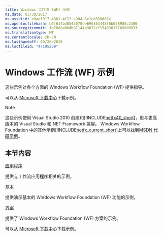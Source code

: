 ```yaml
---
title: Windows 工作流 (WF) 示例
ms.date: 03/30/2017
ms.assetid: e0aef017-4381-4f2f-a904-6e1ed898687e
ms.openlocfilehash: b6f614bd8543070ee69636344376b058988c2306
ms.sourcegitcommit: fb78d8abbdb87144a3872cf154930157090dd933
ms.translationtype: MT
ms.contentlocale: zh-CN
ms.lasthandoff: 09/26/2018
ms.locfileid: "47195259"
---
```

# <a name="windows-workflow-wf-samples"></a>Windows 工作流 (WF) 示例

这些示例对各个方面的 Windows Workflow Foundation (WF) 提供指导。

可以从 [Microsoft 下载中心](https://go.microsoft.com/fwlink/?LinkId=150780)下载示例。

> [!NOTE]
> 这些示例使用 Visual Studio 2010 创建和[!INCLUDE[netfx40_short](../../../../includes/netfx40-short-md.md)]，但与更高版本的 Visual Studio 和.NET Framework 兼容。 Windows Workflow Foundation 中的其他示例[!INCLUDE[netfx_current_short](../../../../includes/netfx-current-short-md.md)]上可以找到[MSDN 代码示例](https://aka.ms/WF45Samples)。

## <a name="in-this-section"></a>本节内容

[应用程序](../../../../docs/framework/windows-workflow-foundation/samples/application.md)

提供与工作流应用程序相关的示例。

[基本](../../../../docs/framework/windows-workflow-foundation/samples/basic.md)

提供演示基本的 Windows Workflow Foundation (WF) 功能的示例。

[方案](../../../../docs/framework/windows-workflow-foundation/samples/scenario.md)

提供了 Windows Workflow Foundation (WF) 方案的示例。

可以从 [Microsoft 下载中心](https://go.microsoft.com/fwlink/?LinkId=150780)下载示例。
